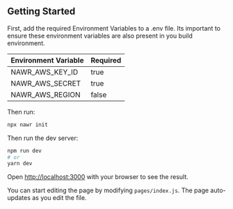 ## Getting Started

First, add the required Environment Variables to a .env file. Its important to ensure these
environment variables are also present in you build environment.

| Environment Variable | Required |
| -------------------- | -------- |
| NAWR_AWS_KEY_ID      | true     |
| NAWR_AWS_SECRET      | true     |
| NAWR_AWS_REGION      | false    |

Then run:

```bash
npx nawr init
```

Then run the dev server:

```bash
npm run dev
# or
yarn dev
```

Open [http://localhost:3000](http://localhost:3000) with your browser to see the result.

You can start editing the page by modifying `pages/index.js`. The page auto-updates as you edit the file.
